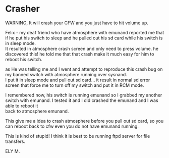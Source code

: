# Crasher

WARNING, It will crash your CFW and you just have to hit volume up.  

Felix - my deaf friend who have atmosphere with emunand reported me that if he put his switch to sleep and he pulled out his sd card while his switch is in sleep mode.   
It resulted in atmosphere crash screen and only need to press volume.  he discovered this!   he told me that that crash make it much easy for him to reboot his switch.   


as He was telling me and I went and attempt to reproduce this crash bug on my banned switch with atmosphere running over sysnand.  
I put it in sleep mode and pull out sd card... it result in normal sd error screen that force me to turn off my switch and put it in RCM mode.  

I remembered now,  his switch is running emunand so I grabbed my another switch with emunand. I tested it and I did crashed the emunand and I was able to reboot it  
back to atmosphere emunand.      

This give me a idea to crash atmosphere before you pull out sd card, so you can reboot back to cfw even you do not have emunand running.   



This is kind of stupid!   I think it is best to be running ftpd server for file transfers.  

ELY M.  


